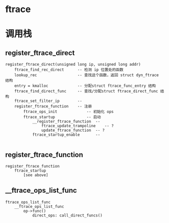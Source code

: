 ftrace
==================

# 调用栈

## register_ftrace_direct

```
register_ftrace_direct(unsigned long ip, unsigned long addr)
	ftrace_find_rec_direct		-- 检测 ip 位置处的函数
	lookup_rec					-- 查找这个函数，返回 struct dyn_ftrace 结构
	entry = kmalloc				-- 分配struct ftrace_func_entry 结构
	ftrace_find_direct_func		-- 查找/分配struct ftrace_direct_func 结构
	ftrace_set_filter_ip		--
	register_ftrace_function	-- 注册
		ftrace_ops_init				-- 初始化 ops
		ftrace_startup				-- 启动
			__register_ftrace_function	--
				ftrace_update_trampoline	-- ?
				update_ftrace_function	-- ?
			ftrace_startup_enable		--


```

## register_ftrace_function

```
register_ftrace_function
	ftrace_startup
		[see above]
```

## __ftrace_ops_list_func

```
ftrace_ops_list_func
	__ftrace_ops_list_func
		op->func()
			direct_ops: call_direct_funcs()
```
